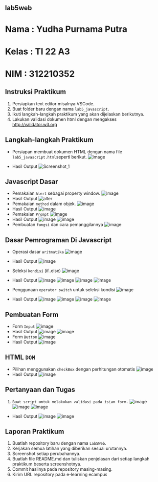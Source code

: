 ## lab5web
# Nama : Yudha Purnama Putra
# Kelas : TI 22 A3
# NIM : 312210352

## Instruksi Praktikum
1. Persiapkan text editor misalnya VSCode.
2. Buat folder baru dengan nama ```lab5_javascript```.
3. Ikuti langkah-langkah praktikum yang akan dijelaskan berikutnya.
4. Lakukan validasi dokumen html dengan mengakses http://validator.w3.org
## Langkah-langkah Praktikum
* Persiapan membuat dokumen HTML dengan nama file ```lab5_javascript.html```seperti berikut.
![image](https://github.com/yudhapurnama/Lab5web/assets/115516505/abd6c71e-00b8-41c4-a278-be291fe0f267)

* Hasil Output
![Screenshot_1](https://github.com/yudhapurnama/Lab5web/assets/115516505/905bc04e-be3d-4ff7-b212-29109e7ffa5c)

## Javascript Dasar
* Pemakaian ```Alert``` sebagai property window.
![image](https://github.com/yudhapurnama/Lab5web/assets/115516505/51647eb2-8e92-446a-9734-02548835bff5)
* Hasil Output
![alter](https://github.com/yudhapurnama/Lab5web/assets/115516505/9ba738ff-8b4a-4115-b594-410dd1c268b3)
* Pemakaian ```method``` dalam objek.
![image](https://github.com/yudhapurnama/Lab5web/assets/115516505/10eb7655-d668-4a09-a5a8-dea4cab015be)
* Hasil Output
![image](https://github.com/yudhapurnama/Lab5web/assets/115516505/dc458110-3b35-498c-864a-31b7fb786562)
* Pemakaian ```Prompt```
![image](https://github.com/yudhapurnama/Lab5web/assets/115516505/2cad39a4-7d78-4c1d-a846-dab5b4d54c78)
* Hasil Output
![image](https://github.com/yudhapurnama/Lab5web/assets/115516505/3dffc8c5-31bb-4658-aaf1-ce254f15d032)
![image](https://github.com/yudhapurnama/Lab5web/assets/115516505/0e029279-0025-4a88-8dcf-207a2412b2d0)
* Pembuatan ```fungsi``` dan cara pemanggilannya
![image](https://github.com/yudhapurnama/Lab5web/assets/115516505/4ff483ec-000d-4889-b45a-f561308b80d5)
## Dasar Pemrograman Di Javascript
* Operasi dasar ```aritmatika```
![image](https://github.com/yudhapurnama/Lab5web/assets/115516505/21d1785c-e711-4849-92f7-898f82286bb8)
* Hasil Output
![image](https://github.com/yudhapurnama/Lab5web/assets/115516505/3b848eb8-9b31-4dc2-bf19-5793f1fef3c4)
* Seleksi ```kondisi``` (if..else)
![image](https://github.com/yudhapurnama/Lab5web/assets/115516505/9ca67507-2caa-4e6c-bfff-24ed5c16a235)
* Hasil Output
![image](https://github.com/yudhapurnama/Lab5web/assets/115516505/a8214b13-ea59-41db-acb6-1e0d677025e0)
![image](https://github.com/yudhapurnama/Lab5web/assets/115516505/72214f1a-1cc9-41cc-bf8d-c00d3a61665a)
![image](https://github.com/yudhapurnama/Lab5web/assets/115516505/94c92916-1dff-440f-8514-ccfd34fd2a84)
![image](https://github.com/yudhapurnama/Lab5web/assets/115516505/3d85fbdc-614d-4702-828b-8ad5487d1646)

* Penggunaan ```operator switch``` untuk seleksi kondisi
![image](https://github.com/yudhapurnama/Lab5web/assets/115516505/616e99a2-67af-46d0-97b0-9ecc6d3711cf)
* Hasil Output
![image](https://github.com/yudhapurnama/Lab5web/assets/115516505/bac68219-7a22-4531-9bfe-70ef44cd25d9)
![image](https://github.com/yudhapurnama/Lab5web/assets/115516505/8a15f154-7f54-42ba-b848-f66efc168c92)
![image](https://github.com/yudhapurnama/Lab5web/assets/115516505/02dd4fd5-8bb3-47f4-af9b-3b4b2aebedd5)
![image](https://github.com/yudhapurnama/Lab5web/assets/115516505/59fb1175-070f-4df9-b21c-372bd28903a8)
## Pembuatan Form
* Form ```Input```
![image](https://github.com/yudhapurnama/Lab5web/assets/115516505/f4b07937-ae92-4406-b8b0-ec190c24f661)
* Hasil Output
![image](https://github.com/yudhapurnama/Lab5web/assets/115516505/6427f581-23d9-471b-90f0-20eac93e7307)
![image](https://github.com/yudhapurnama/Lab5web/assets/115516505/870d23f9-273f-406b-98ee-0ed76a1cca7b)
* Form ```Button```
![image](https://github.com/yudhapurnama/Lab5web/assets/115516505/5ffac975-55a2-4cf6-88e0-dff2be260bf1)
* Hasil Output
![image](https://github.com/yudhapurnama/Lab5web/assets/115516505/5016dc3a-370b-48af-8789-fc67234c84ba)

## HTML ```DOM```
* Pilihan menggunakan ```checkBox``` dengan perhitungan otomatis
![image](https://github.com/yudhapurnama/Lab5web/assets/115516505/f7c2296c-44d1-471e-9072-3aaea704524d)
* Hasil Output
![image](https://github.com/yudhapurnama/Lab5web/assets/115516505/90627fb6-9b75-4a8a-bbf0-cead61d1ac9e)
## Pertanyaan dan Tugas
1. ```Buat script untuk melakukan validasi pada isian form.```
![image](https://github.com/yudhapurnama/Lab5web/assets/115516505/a37bec52-dbfc-4cf9-b674-629bf1f74402)
![image](https://github.com/yudhapurnama/Lab5web/assets/115516505/5cff9821-7966-4912-8467-d218a6ac64d2)
![image](https://github.com/yudhapurnama/Lab5web/assets/115516505/136b8095-f2f8-4959-a12f-1aaf370b7145)
* Hasil Output
![image](https://github.com/yudhapurnama/Lab5web/assets/115516505/c9d93c9d-3b70-4dd1-bfe2-de87d034ac07)
![image](https://github.com/yudhapurnama/Lab5web/assets/115516505/353a88ca-4a40-4e04-9b99-9d41f431ca71)
## Laporan Praktikum
1. Buatlah repository baru dengan nama ```Lab5Web```.
2. Kerjakan semua latihan yang diberikan sesuai urutannya.
3. Screenshot setiap perubahannya.
4. Buatlah file README.md dan tuliskan penjelasan dari setiap langkah praktikum beserta
screenshotnya.
5. Commit hasilnya pada repository masing-masing.
6. Kirim URL repository pada e-learning ecampus
